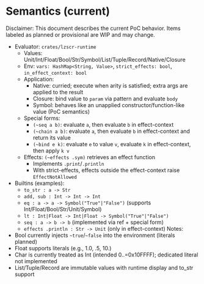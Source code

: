 # Semantics (current)
Disclaimer: This document describes the current PoC behavior. Items labeled as planned or provisional are WIP and may change.

- Evaluator: `crates/lzscr-runtime`
  - Values: Unit/Int/Float/Bool/Str/Symbol/List/Tuple/Record/Native/Closure
  - Env: `vars: HashMap<String, Value>`, `strict_effects: bool`, `in_effect_context: bool`
  - Application:
    - Native: curried; execute when arity is satisfied; extra args are applied to the result
    - Closure: bind value to `param` via pattern and evaluate `body`
    - Symbol: behaves like an unapplied constructor/function-like value (PoC semantics)
  - Special forms:
    - `(~seq a b)`: evaluate `a`, then evaluate `b` in effect-context
    - `(~chain a b)`: evaluate `a`, then evaluate `b` in effect-context and return its value
    - `(~bind e k)`: evaluate `e` to value `v`, evaluate `k` in effect-context, then apply `k v`
  - Effects: `(~effects .sym)` retrieves an effect function
    - Implements `.print`/`.println`
    - With strict-effects, effects outside the effect-context raise `EffectNotAllowed`
- Builtins (examples):
  - `to_str : a -> Str`
  - `add, sub : Int -> Int -> Int`
  - `eq : a -> a -> Symbol("True"|"False")` (supports Int/Float/Bool/Str/Unit/Symbol)
  - `lt : Int|Float -> Int|Float -> Symbol("True"|"False")`
  - `seq : a -> b -> b` (implemented via ref + special form)
  - `effects .println : Str -> Unit` (only in effect-context)
Notes:
- Bool currently injects `~true`/`~false` into the environment (literals planned)
- Float supports literals (e.g., 1.0, .5, 10.)
- Char is currently treated as Int (intended 0..=0x10FFFF); dedicated literal not implemented
- List/Tuple/Record are immutable values with runtime display and to_str support
